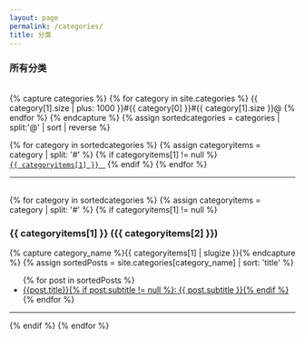 ```yaml
---
layout: page
permalink: /categories/
title: 分类
---
```


<div>
  <span class="all-categories">
    <h3 class="all-categories-head">所有分类</h3>
    <br>
  {% capture categories %}
    {% for category in site.categories %}
      {{ category[1].size | plus: 1000 }}#{{ category[0] }}#{{ category[1].size }}@
    {% endfor %}
  {% endcapture %}
  {% assign sortedcategories = categories | split:'@' | sort | reverse %}

  {% for category in sortedcategories %}
    {% assign categoryitems = category | split: '#' %}
    {% if categoryitems[1] != null %}
        <a href="{{site.baseurl}}/categories/#{{ categoryitems[1] | slugize }}"><code class="highligher-rouge"><nobr>
          {{ categoryitems[1] }}
        </nobr></code>&nbsp;</a>
    {% endif %}
  {% endfor %}
    <br>
  </span>
</div>
<hr style="height:1px;border:none;color:#333;background-color:#333;">
<br>
<div id="archives">
  {% for category in sortedcategories %}
    {% assign categoryitems = category | split: '#' %}
    {% if categoryitems[1] != null %}
      <div class="archive-group">
        <a name="{{ categoryitems[1] | slugize }}"></a>
        <h3 class="category-head">{{ categoryitems[1] }} <span>({{ categoryitems[2] }})</span></h3>
        <div class="category-posts">
        {% capture category_name %}{{ categoryitems[1] | slugize }}{% endcapture %}
        {% assign sortedPosts = site.categories[category_name] | sort: 'title' %}
        <ul>
        {% for post in sortedPosts %}
            <li>
              <a href="{{ site.baseurl }}{{ post.url }}">
                {{post.title}}{% if post.subtitle != null %}: {{ post.subtitle }}{% endif %}
              </a>
            </li>
        {% endfor %}
        </ul>
        </div>
      </div>
  <hr class="rounded">
    {% endif %}
  {% endfor %}
</div>
